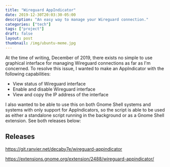 ```yaml
---
title: "Wireguard AppIndicator"
date: 2019-12-30T20:03:30-05:00
description: "An easy way to manage your Wireguard connection."
categories: ["tech"]
tags: ["project"]
draft: false
layout: post
thumbnail: /img/ubuntu-meme.jpg
---
```


At the time of writing, December of 2019, there exists no simple to use
graphical interface for managing Wireguard connections as far as I'm concerned.
To resolve this issue, I wanted to make an AppIndicator with the following
capabilities:

- View status of Wireguard interface
- Enable and disable Wireguard interface
- View and copy the IP address of the interface

I also wanted to be able to use this on both Gnome Shell systems and systems
with only support for AppIndicators, so the script is able to be used as either
a standalone script running in the background or as a Gnome Shell extension. See
both releases below:

## Releases

<https://git.ranvier.net/decaby7e/wireguard-appindicator>

<https://extensions.gnome.org/extension/2488/wireguard-appindicator/>
